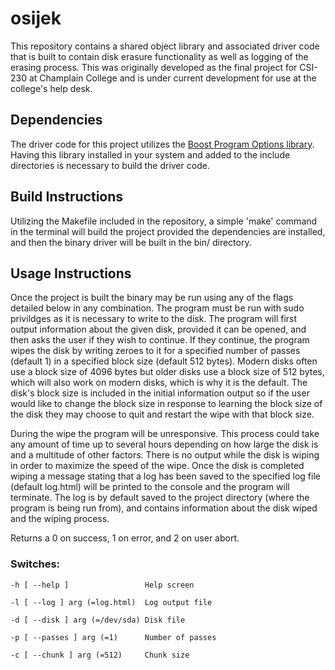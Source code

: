 # osijek
This repository contains a shared object library and associated driver code that is built to contain disk erasure functionality as well as logging of the erasing process. This was originally developed as the final project for CSI-230 at Champlain College and is under current development for use at the college's help desk.

## Dependencies
The driver code for this project utilizes the [Boost Program Options library](https://www.boost.org/doc/libs/1_63_0/doc/html/program_options.html). Having this library installed in your system and added to the include directories is necessary to build the driver code.

## Build Instructions
Utilizing the Makefile included in the repository, a simple 'make' command in the terminal will build the project provided the dependencies are installed, and then the binary driver will be built in the bin/ directory.

## Usage Instructions
Once the project is built the binary may be run using any of the flags detailed below in any combination. The program must be run with sudo privildges as it is necessary to write to the disk. The program will first output information about the given disk, provided it can be opened, and then asks the user if they wish to continue. If they continue, the program wipes the disk by writing zeroes to it for a specified number of passes (default 1) in a specified block size (default 512 bytes). Modern disks often use a block size of 4096 bytes but older disks use a block size of 512 bytes, which will also work on modern disks, which is why it is the default. The disk's block size is included in the initial information output so if the user would like to change the block size in response to learning the block size of the disk they may choose to quit and restart the wipe with that block size.

During the wipe the program will be unresponsive. This process could take any amount of time up to several hours depending on how large the disk is and a multitude of other factors. There is no output while the disk is wiping in order to maximize the speed of the wipe. Once the disk is completed wiping a message stating that a log has been saved to the specified log file (default log.html) will be printed to the console and the program will terminate. The log is by default saved to the project directory (where the program is being run from), and contains information about the disk wiped and the wiping process.

Returns a 0 on success, 1 on error, and 2 on user abort.

### Switches:
    -h [ --help ]                 Help screen
  
    -l [ --log ] arg (=log.html)  Log output file
  
    -d [ --disk ] arg (=/dev/sda) Disk file
    
    -p [ --passes ] arg (=1)      Number of passes
  
    -c [ --chunk ] arg (=512)     Chunk size
